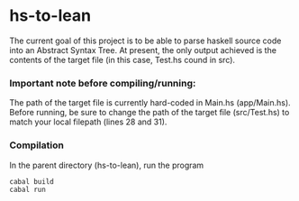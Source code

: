 # hs-to-lean

The current goal of this project is to be able to parse haskell source code into an Abstract Syntax Tree. At present, the only output achieved is the contents of the target file (in this case, Test.hs cound in src).

### Important note before compiling/running:
The path of the target file is currently hard-coded in Main.hs (app/Main.hs). Before running, be sure to change the path of the target file (src/Test.hs) to match your local filepath (lines 28 and 31).


### Compilation

In the parent directory (hs-to-lean), run the program 
```
cabal build
cabal run
```